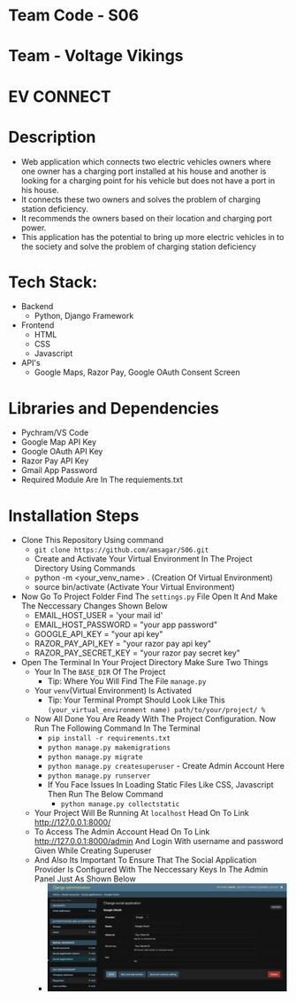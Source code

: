 # Team Code - S06
# Team - Voltage Vikings
# EV CONNECT
# Description
- Web application which connects two electric vehicles owners where one owner has a charging port installed at his house and another  is looking for a charging point for his vehicle but does not have a port in his house.
- It connects these two owners and solves the problem of charging station deficiency.
- It recommends the owners based on their location and charging port power.
- This application has the potential to bring up more electric vehicles in to the society and solve the problem of charging station deficiency
# Tech Stack:
- Backend
  -  Python, Django Framework
- Frontend 
  - HTML
  - CSS
  - Javascript
- API's
  -  Google Maps, Razor Pay, Google OAuth Consent Screen
# Libraries and Dependencies
- Pychram/VS Code
- Google Map API Key
- Google OAuth API Key
- Razor Pay API Key
- Gmail App Password
- Required Module Are In The requiements.txt
# Installation Steps
- Clone This Repository Using command
  -  `git clone https://github.com/amsagar/S06.git`
  - Create and Activate Your Virtual Environment In The Project Directory Using Commands
  - python -m <your_venv_name> .  (Creation Of Virtual Environment) 
  - source bin/activate (Activate Your Virtual Environment)
- Now Go To Project Folder Find The `settings.py` File Open It And Make The Neccessary Changes Shown Below
  - EMAIL_HOST_USER = 'your mail id'
  - EMAIL_HOST_PASSWORD = "your app password"
  - GOOGLE_API_KEY = "your api key"
  - RAZOR_PAY_API_KEY = "your razor pay api key"
  - RAZOR_PAY_SECRET_KEY = "your razor pay secret key"
- Open The Terminal In Your Project Directory Make Sure Two Things
  - Your In The `BASE_DIR` Of The Project
    - Tip: Where You Will Find The File `manage.py`
  - Your `venv`(Virtual Environment) Is Activated
    - Tip: Your Terminal Prompt Should Look Like This `(your_virtual_environment name) path/to/your/project/ %` 
  - Now All Done You Are Ready With The Project Configuration. Now Run The Following Command In The Terminal
    - `pip install -r requirements.txt`
    - `python manage.py makemigrations`
    - `python manage.py migrate`
    - `python manage.py createsuperuser` - Create Admin Account Here
    - `python manage.py runserver`
    - If You Face Issues In Loading Static Files Like CSS, Javascript Then Run The Below Command
      - `python manage.py collectstatic` 
  - Your Project Will Be Running At `localhost` Head On To Link http://127.0.0.1:8000/
  - To Access The Admin Account Head On To Link http://127.0.0.1:8000/admin And Login With username and password Given While Creating Superuser
  - And Also Its Important To Ensure That The Social Application Provider Is Configured With The Neccessary Keys In The Admin Panel Just As Shown Below
    - ![Image Alt Text](soc_app.png)